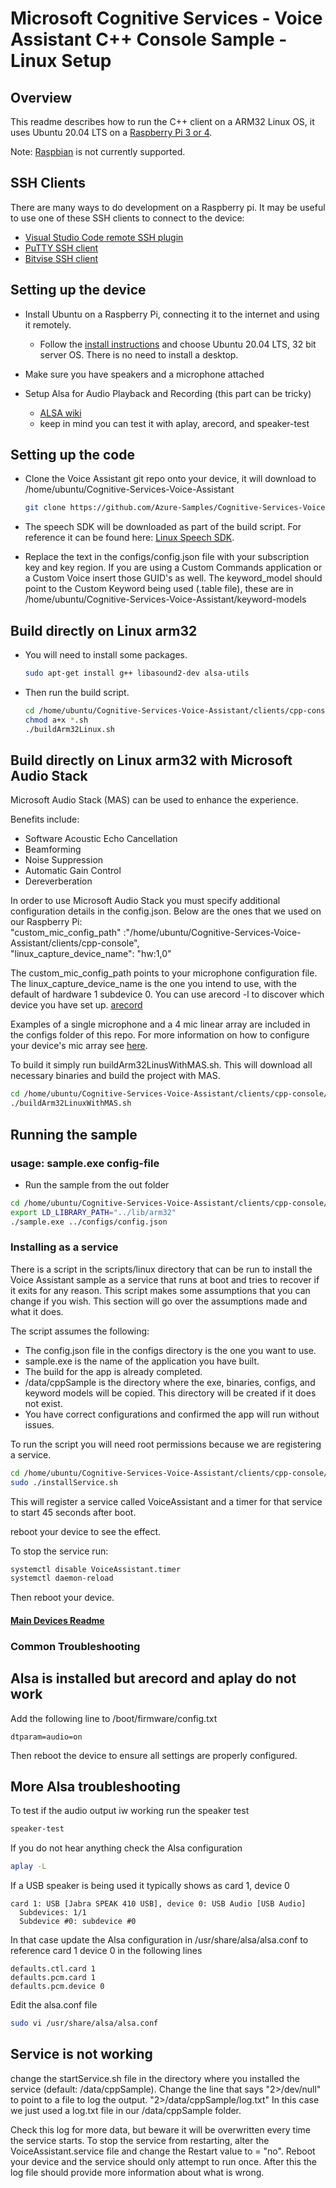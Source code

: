 # Microsoft Cognitive Services - Voice Assistant C++ Console Sample - Linux Setup

## Overview

This readme describes how to run the C++ client on a ARM32 Linux OS, it uses Ubuntu 20.04 LTS on a [Raspberry Pi 3 or 4](https://www.raspberrypi.org/).

Note: [Raspbian](https://www.raspberrypi.org/downloads/raspbian/) is not currently supported.

## SSH Clients

There are many ways to do development on a Raspberry pi. It may be useful to use one of these SSH clients to connect to the device:

* [Visual Studio Code remote SSH plugin](https://code.visualstudio.com/docs/remote/ssh)
* [PuTTY SSH client](https://www.chiark.greenend.org.uk/~sgtatham/putty/latest.html)
* [Bitvise SSH client](https://www.bitvise.com/)

## Setting up the device

* Install Ubuntu on a Raspberry Pi, connecting it to the internet and using it remotely.
  * Follow the [install instructions](https://ubuntu.com/tutorials/how-to-install-ubuntu-on-your-raspberry-pi) and choose Ubuntu 20.04 LTS, 32 bit server OS. There is no need to install a desktop.

* Make sure you have speakers and a microphone attached

* Setup Alsa for Audio Playback and Recording (this part can be tricky)
  * [ALSA wiki](https://wiki.archlinux.org/index.php/Advanced_Linux_Sound_Architecture)
  * keep in mind you can test it with aplay, arecord, and speaker-test

## Setting up the code

* Clone the Voice Assistant git repo onto your device, it will download to /home/ubuntu/Cognitive-Services-Voice-Assistant

  ```sh
  git clone https://github.com/Azure-Samples/Cognitive-Services-Voice-Assistant.git
  ```

* The speech SDK will be downloaded as part of the build script. For reference it can be found here: [Linux Speech SDK](https://aka.ms/csspeech/linuxbinary).

* Replace the text in the configs/config.json file with your subscription key and key region. If you are using a Custom Commands application or a Custom Voice insert those GUID's as well. The keyword_model should point to the Custom Keyword being used (.table file), these are in /home/ubuntu/Cognitive-Services-Voice-Assistant/keyword-models

## Build directly on Linux arm32

* You will need to install some packages.

  ```sh
  sudo apt-get install g++ libasound2-dev alsa-utils
  ```

* Then run the build script.

  ```sh
  cd /home/ubuntu/Cognitive-Services-Voice-Assistant/clients/cpp-console/scripts/linux
  chmod a+x *.sh
  ./buildArm32Linux.sh
  ```
  
## Build directly on Linux arm32 with Microsoft Audio Stack

Microsoft Audio Stack (MAS) can be used to enhance the experience.

Benefits include:
* Software Acoustic Echo Cancellation
* Beamforming
* Noise Suppression
* Automatic Gain Control
* Dereverberation

In order to use Microsoft Audio Stack you must specify additional configuration details in the config.json. Below are the ones that we used on our Raspberry Pi:</br>
"custom_mic_config_path" :"/home/ubuntu/Cognitive-Services-Voice-Assistant/clients/cpp-console",</br>
"linux_capture_device_name": "hw:1,0"

The custom_mic_config_path points to your microphone configuration file. The linux_capture_device_name is the one you intend to use, with the default of hardware 1 subdevice 0. You can use arecord -l to discover which device you have set up. [arecord](https://linux.die.net/man/1/arecord)

Examples of a single microphone and a 4 mic linear array are included in the configs folder of this repo. For more information on how to configure your device's mic array see [here](https://docs.microsoft.com/en-us/azure/cognitive-services/speech-service/how-to-devices-microphone-array-configuration).

To build it simply run buildArm32LinusWithMAS.sh. This will download all necessary binaries and build the project with MAS.

```sh
cd /home/ubuntu/Cognitive-Services-Voice-Assistant/clients/cpp-console/scripts/linux
./buildArm32LinuxWithMAS.sh
```


## Running the sample

### usage: sample.exe config-file

* Run the sample from the out folder

```sh
cd /home/ubuntu/Cognitive-Services-Voice-Assistant/clients/cpp-console/out
export LD_LIBRARY_PATH="../lib/arm32"
./sample.exe ../configs/config.json
```  

### Installing as a service

There is a script in the scripts/linux directory that can be run to install the Voice Assistant sample as a service that runs at boot and tries to recover if it exits for any reason. This script makes some assumptions that you can change if you wish. This section will go over the assumptions made and what it does.

The script assumes the following:
* The config.json file in the configs directory is the one you want to use.
* sample.exe is the name of the application you have built.
* The build for the app is already completed.
* /data/cppSample is the directory where the exe, binaries, configs, and keyword models will be copied. This directory will be created if it does not exist.
* You have correct configurations and confirmed the app will run without issues.

To run the script you will need root permissions because we are registering a service.

  ```sh
  cd /home/ubuntu/Cognitive-Services-Voice-Assistant/clients/cpp-console/scripts/linux
  sudo ./installService.sh
  ```

This will register a service called VoiceAssistant and a timer for that service to start 45 seconds after boot.

reboot your device to see the effect.

To stop the service run:

  ```sh
  systemctl disable VoiceAssistant.timer
  systemctl daemon-reload
  ```
  
  Then reboot your device.
  
#### [Main Devices Readme](README.md)

### Common Troubleshooting

## Alsa is installed but arecord and aplay do not work

Add the following line to /boot/firmware/config.txt

    dtparam=audio=on
  
Then reboot the device to ensure all settings are properly configured.

## More Alsa troubleshooting

To test if the audio output iw working run the speaker test

```sh
speaker-test
```

If you do not hear anything check the Alsa configuration

```sh
aplay -L
```

If a USB speaker is being used it typically shows as card 1, device 0

    card 1: USB [Jabra SPEAK 410 USB], device 0: USB Audio [USB Audio]
      Subdevices: 1/1
      Subdevice #0: subdevice #0

In that case update the Alsa configuration in /usr/share/alsa/alsa.conf to reference card 1 device 0 in the following lines

    defaults.ctl.card 1
    defaults.pcm.card 1
    defaults.pcm.device 0

Edit the alsa.conf file

```sh
sudo vi /usr/share/alsa/alsa.conf
```

## Service is not working

change the startService.sh file in the directory where you installed the service (default: /data/cppSample). Change the line that says "2>/dev/null" to point to a file to log the output. "2>/data/cppSample/log.txt" In this case we just used a log.txt file in our /data/cppSample folder.

Check this log for more data, but beware it will be overwritten every time the service starts. To stop the service from restarting, alter the VoiceAssistant.service file and change the Restart value to = "no". Reboot your device and the service should only attempt to run once. After this the log file should provide more information about what is wrong.
